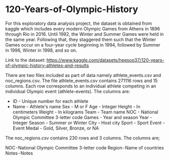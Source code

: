 # 120-Years-of-Olympic-History

For this exploratory data analysis project, the dataset is obtained from kaggle which includes every modern Olympic Games from Athens in 1896 through Rio in 2016.
Until 1992, the Winter and Summer Games were held in the same year. Following that, they staggered them such that the Winter Games occur on a four-year cycle beginning in 1994, followed by Summer in 1996, Winter in 1998, and so on.

Link to the dataset: https://www.kaggle.com/datasets/heesoo37/120-years-of-olympic-history-athletes-and-results

There are two files included as part of data namely athlete_events.csv and noc_regions.csv. The file athlete_events.csv contains 271116 rows and 15 columns. Each row corresponds to an individual athlete competing in an individual Olympic event (athlete-events). The columns are:

* ID - Unique number for each athlete 
* Name - Athlete's name
Sex - M or F
Age - Integer
Height - In centimeters
Weight - In kilograms
Team - Team name
NOC - National Olympic Committee 3-letter code
Games - Year and season
Year - Integer
Season - Summer or Winter
City - Host city
Sport - Sport
Event - Event
Medal - Gold, Silver, Bronze, or NA

The noc_regions.csv contains 230 rows and 3 columns. The columns are;

NOC - National Olympic Committee 3-letter code
Region - Name of countries
Notes - Notes
